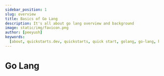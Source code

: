```yaml
---
sidebar_position: 1
slug: overview
title: Basics of Go Lang
description: It's all about go lang overview and background
image: static/img/favicon.png
author: [peeyush]
keywords:
  [about, quickstarts.dev, quickstarts, quick start, golang, go-lang, html, css]
---
```


# Go Lang
